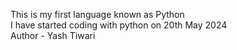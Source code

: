 This is my first language known as Python
<br>
I have started coding with python on 20th May 2024
<br>
Author - Yash Tiwari
